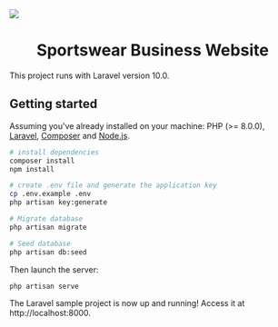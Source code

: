 <img src="https://www.uit.edu.vn/sites/vi/files/banner_uit.png" style="display: block; margin: 0 auto">
<center><h1>Sportswear Business Website</h1></center>
This project runs with Laravel version 10.0.

## Getting started

Assuming you've already installed on your machine: PHP (>= 8.0.0), [Laravel](https://laravel.com), [Composer](https://getcomposer.org) and [Node.js](https://nodejs.org).

``` bash
# install dependencies
composer install
npm install

# create .env file and generate the application key
cp .env.example .env
php artisan key:generate

# Migrate database
php artisan migrate

# Seed database
php artisan db:seed
```

Then launch the server:

``` bash
php artisan serve
```

The Laravel sample project is now up and running! Access it at http://localhost:8000.
